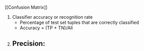 [[Confusion Matrix]]

1. Classifier accuracy or recognition rate
	- Percentage of test set tuples that are correctly classified
	- Accuracy = (TP + TN)/All
2. Precision:
	- 